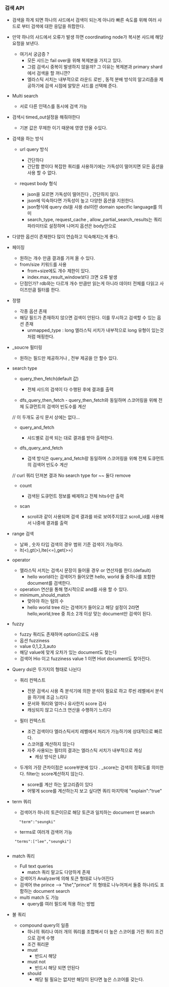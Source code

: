 ### 검색 API
-   검색을 하게 되면 하나의 샤드에서 검색이 되는게 아니라 빠른 속도를 위해 여러 샤드로 부터 검색에 대한 응답을 취합한다.
	
-   만약 하나의 샤드에서 오류가 발생 하면 coordinating node가 복사본 샤드에 해당 요청을 보낸다.
    -   여기서 궁금증 ? 
		- 모든 샤드는 fail over을 위해 복제본을 가지고 있다.
		- 그럼 검색시 중복이 발생하지 않을까? 그 이유는 복제본과 primary shard에서 검색을 할 꺼니깐?
		- 엘라스틱 서치는 내부적으로 라운드 로빈 , 동적 분배 방식의 알고리즘을 제공하기에 검색 시점에 알맞은 샤드를 선택해 준다.
- Multi search
	- 서로 다른 인덱스를 동시에 검색 가능
	
- 검색시 timed_out설정을 해줘야한다
    - 기본 값은 무제한 이기 때문에 영영 안올 수있다.
    
-   검색을 하는 방식
	- url query 방식
		- 간단하다
		- 간단함 뿐이다 복잡한 쿼리를 사용하기에는 가독성이 떨어지면 모든 옵션을 사용 할 수 없다.
			
	- request body 형식
		- json을 모르면 가독성이 떨어진다 , 간단하지 않다.
		- json에 익숙하다면 가독성이 높고  다양한 옵션을 지원한다.
		- json형식에 query dsl을 사용  dsl이란 domain specific language를 의미
		- search_type, request_cache , allow_partial_search_results는 쿼리 파라미터로 설정하며 나머지
		  옵션은 body안으로
			
- 다양한 옵션이 존재한다 많이 연습하고 익숙해지는게 좋다.	

	
- 페이징
	- 원하는 개수 만큼 결과를 가져 올 수 있다.
	- from/size 키워드를 사용
		- from+size에도 개수 제한이 있다.
		- index.max_result_window보다 크면 오류 발생
	- 단점인가? rdb와는 다르개 개수 만큼만 읽는게 아니라 데이터 전체를 다읽고 사이즈만큼 필터를 한다.

- 정렬 
    - 각종 옵션 존재
    - 해당 필드가 존재하지 않으면 검색이 안된다. 이를 무시하고 검색할 수 있는 옵션 존재
        - unmapped_type : long
            엘라스틱 서치가 내부적으로 long 유형이 있는것 처럼 매핑한다.

- _soucre 필터링
    - 원하는 필드만 제공하거나 , 전부 제공을 안 할수 있다.

- search type
    -  query_then_fetch(default 값)
        - 전체 샤드의 검색이 다 수행된 후에 결과를 출력
    
    -   dfs_query_then_fetch
            -   query_then_fetch와 동일하며 스코어링을 위해 전체 도큐먼트의 검색어 빈도수를 계산
    
    // 이 두개도 공식 문서 상에는 없다...
    -   query_and_fetch
        -   샤드별로 검색 되는 대로 결과를 받아 출력한다.
       
    -   dfs_query_and_fetch
        -   검색 방식은 query_and_fetch랑 동일하며 스코어링을 위해 전체 도큐먼트의 검색어 빈도수 계산
    
    // curl 쿼리 던져본 결과 No search type for ~~ 둘다 remove 
    -   count
        -   검색된 도큐먼트 정보를 배제하고 전체 hits수만 출력

    -   scan
        -   scroll과 같이 사용되며 검색 결과를 바로 보여주지않고 scroll_id를 사용해서 나중에 결과를 출력
        
- range 검색
    - 날짜 , 숫자 타입 검색의 경우 범위 기준 검색이 가능하다.
    - lt(<),gt(>),lte(<=),get(>=)

- operator
    - 엘라스틱 서치는 검색시 문장이 들어올 경우 or 연산자를 한다.(default)
        - hello world라는 검색어가 들어오면 hello, world 둘 중하나를 포함한 document를 검색한다.
    - operation 연산을 통해 명시적으로 and를 사용 할 수 있다.
    - minimum_should_match
        - 맞아야 하는 텀의 수
        - hello world tree 라는 검색어가 들어오고 해당 설정이 2라면 hello,world,tree 중 최소 2개 이상 맞는
           document만 검색이 된다.

- fuzzy
    - fuzzy 쿼리도 존재하며 option으로도 사용
    -   옵션 fuzziness 
    - value 0,1,2,3,auto
    - 해당 value에 맞게 오차가 있는 document도 찾는다
    - 검색어 Hio 이고 fuzziness value 1 이면 Hiot document도 찾아진다. 
 

- Query dsl은 두가지의 형태로 나뉜다
	- 쿼리 컨텍스트
		- 전문 검색시 사용 즉 분석기에 의한 분석이 필요로 하고 루씬 레벨에서 분석을 하기에 조금 느리다
		- 문서와 쿼리와 얼마나 유사한지 score 검사
		- 캐싱되지 않고 디스크 연산을 수행하기 느리다
	- 필터 컨텍스트
		- 조건 검색이다 엘라스틱서치 레벨에서 처리가 가능하기에 상대적으로 빠르다.
		- 스코어를 계산하지 않는다
		- 자주 사용되는 필터의 결과는 엘라스틱 서치가 내부적으로 캐싱
			- 캐싱 방식은 LRU
			
	- 두개의 가장 큰차이점은 score부분에 있다 . _score는 검색의 정확도를 의미한다. filter는 score계산하지 않는다.
		- score를 계산 하는 알고리즘이 있다
		- 어떻게 score를 계산하는지 보고 싶다면 쿼리 마지막에 "explain":"true"

- term 쿼리
    - 검색어가 하나의 토큰이므로 해당 토큰과 일치하는 document 만 search
    ```
       "term":"seungki"
   ```
    - terms로 여러개 검색어 가능
   ````
    "terms":["lee","seungki"]
    
 
- match 쿼리
    - Full text queries
        - match 쿼리 말고도 다양하게 존재
    - 검색어가 Analyzer에 의해 토큰 형태로 나누어진다
    - 검색어 the prince  --> "the","prince" 의 형태로 나누어져서 둘중 하나라도 포함하는 document search
    - multi match 도 가능
        - query를 여러 필드에 적용 하는 방법

- 불 쿼리
    -   compound query의 일종
        - 하나의 쿼리나 여러 개의 쿼리를 조합해서 더 높은 스코어를 가진 쿼리 조건으로 검색 수행
        - 조건 쿼리문
        - must 
            - 반드시 해당
        - must not
            - 반드시 해당 되면 안된다
        - should
            - 해당 될 필요는 없지만 해당이 된다면 높은 스코어를 갖는다.
            
   
		
		

